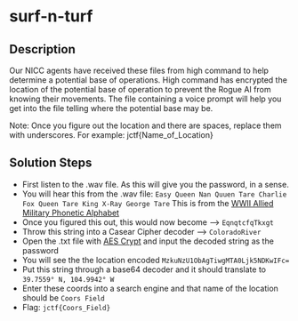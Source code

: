 # surf-n-turf

## Description
Our NICC agents have received these files from high command to help determine a potential base of operations. High command
has encrypted the location of the potential base of operation to prevent the Rogue AI from knowing their movements. The file
containing a voice prompt will help you get into the file telling where the potential base may be.

Note: Once you figure out the location and there are spaces, replace them with underscores. For example: jctf{Name_of_Location}

## Solution Steps
* First listen to the .wav file. As this will give you the password, in a sense.
* You will hear this from the .wav file: `Easy Queen Nan Quuen Tare Charlie Fox Queen Tare King X-Ray George Tare` This is from the [WWII Allied Military Phonetic Alphabet](https://en.wikipedia.org/wiki/Allied_military_phonetic_spelling_alphabets)
* Once you figured this out, this would now become --> `EqnqtcfqTkxgt`
* Throw this string into a Casear Cipher decoder --> `ColoradoRiver`
* Open the .txt file with [AES Crypt](https://www.aescrypt.com/) and input the decoded string as the password
* You will see the the location encoded `MzkuNzU1ObAgTiwgMTA0Ljk5NDKwIFc=`
* Put this string through a base64 decoder and it should translate to `39.7559° N, 104.9942° W`
* Enter these coords into a search engine and that name of the location should be `Coors Field`
* Flag: `jctf{Coors_Field}`
